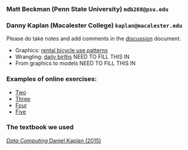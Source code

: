 ### Matt Beckman (Penn State University) `mdb268@psu.edu`
### Danny Kaplan (Macalester College) `kaplan@macalester.edu`

Please do take notes and add comments in the [discussion](https://docs.google.com/document/d/1wu2ss-dHsF3y18K59zxwKATe87DnJnGOE49_U1nCbfw/edit?usp=sharing) document.

* Graphics: [rental bicycle use patterns](https://dtkaplan.shinyapps.io/Bicycle_rentals/)
* Wrangling: [daily births]() NEED TO FILL THIS IN
* From graphics to models NEED TO FILL THIS IN

### Examples of online exercises:

- [Two](https://dtkaplan.shinyapps.io/chapter-02-collection5/)
- [Three](https://dtkaplan.shinyapps.io/Chapter-03-collection/)
- [Four]()
- [Five]()



### The textbook we used

[*Data Computing* Daniel Kaplan (2015)](http://project-mosaic-books.com/?page_id=16)
